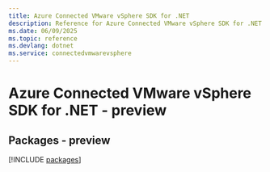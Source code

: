 ```yaml
---
title: Azure Connected VMware vSphere SDK for .NET
description: Reference for Azure Connected VMware vSphere SDK for .NET
ms.date: 06/09/2025
ms.topic: reference
ms.devlang: dotnet
ms.service: connectedvmwarevsphere
---
```

# Azure Connected VMware vSphere SDK for .NET - preview
## Packages - preview
[!INCLUDE [packages](connected-vmware-vsphere-index.md)]